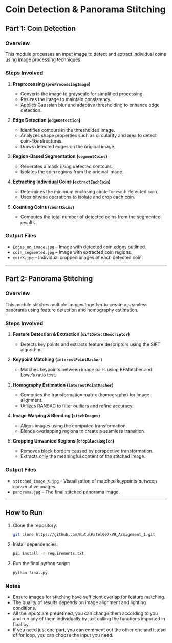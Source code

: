 # Coin Detection & Panorama Stitching

## Part 1: Coin Detection

### Overview
This module processes an input image to detect and extract individual coins using image processing techniques.

### Steps Involved

1. **Preprocessing (`preProcessingImage`)**  
   - Converts the image to grayscale for simplified processing.  
   - Resizes the image to maintain consistency.  
   - Applies Gaussian blur and adaptive thresholding to enhance edge detection.

2. **Edge Detection (`edgeDetection`)**  
   - Identifies contours in the thresholded image.  
   - Analyzes shape properties such as circularity and area to detect coin-like structures.  
   - Draws detected edges on the original image.

3. **Region-Based Segmentation (`segmentCoins`)**  
   - Generates a mask using detected contours.  
   - Isolates the coin regions from the original image.

4. **Extracting Individual Coins (`extractEachCoin`)**  
   - Determines the minimum enclosing circle for each detected coin.  
   - Uses bitwise operations to isolate and crop each coin.

5. **Counting Coins (`countCoins`)**  
   - Computes the total number of detected coins from the segmented results.

### Output Files
- `Edges_on_image.jpg` – Image with detected coin edges outlined.
- `coin_segmented.jpg` – Image with extracted coin regions.
- `coinX.jpg` – Individual cropped images of each detected coin.

---
## Part 2: Panorama Stitching

### Overview
This module stitches multiple images together to create a seamless panorama using feature detection and homography estimation.

### Steps Involved

1. **Feature Detection & Extraction (`siftDetectDescriptor`)**  
   - Detects key points and extracts feature descriptors using the SIFT algorithm.

2. **Keypoint Matching (`interestPointMacher`)**  
   - Matches keypoints between image pairs using BFMatcher and Lowe’s ratio test.

3. **Homography Estimation (`interestPointMacher`)**  
   - Computes the transformation matrix (homography) for image alignment.  
   - Utilizes RANSAC to filter outliers and refine accuracy.

4. **Image Warping & Blending (`stichImages`)**  
   - Aligns images using the computed transformation.  
   - Blends overlapping regions to create a seamless transition.

5. **Cropping Unwanted Regions (`cropBlackRegion`)**  
   - Removes black borders caused by perspective transformation.  
   - Extracts only the meaningful content of the stitched image.





### Output Files
- `stitched_image_X.jpg` – Visualization of matched keypoints between consecutive images.
- `panorama.jpg` – The final stitched panorama image.

---

## How to Run

1. Clone the repository:
   ```bash
   git clone https://github.com/RutulPatel007/VR_Assignment_1.git
   ```


2. Install dependencies:
   ```bash
   pip install -r requirements.txt
   ```

3. Run the final python script:
   ```bash
   python final.py
   ```


### Notes
- Ensure images for stitching have sufficient overlap for feature matching.
- The quality of results depends on image alignment and lighting conditions.
- All the inputs are predefined, you can change them according to you and run any of them individually by just calling the functions imported in final.py.
- If you need just one part, you can comment out the other one and istead of for loop, you can choose the input you need.

